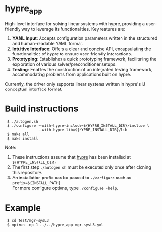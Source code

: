 # hypre<sub>app</sub>
High-level interface for solving linear systems with hypre, providing a user-friendly way to leverage its functionalities. Key features are:
1. **YAML Input**: Accepts configuration parameters written in the structured and human-readable YAML format.
2. **Intuitive Interface**: Offers a clear and concise API, encapsulating the functionalities of *hypre* to ensure user-friendly interactions.
3. **Prototyping**: Establishes a quick prototyping framework, facilitating the exploration of various solver/preconditioner setups.
4. **Testing**: Enables the construction of an integrated testing framework, accommodating problems from applications built on hypre.

Currently, the driver only supports linear systems written in hypre's IJ conceptual interface format.

# Build instructions

```
 $ ./autogen.sh
 $ ./configure --with-hypre-include=${HYPRE_INSTALL_DIR}/include \
               --with-hypre-lib=${HYPRE_INSTALL_DIR}/lib
 $ make all
 $ make install
```

Note:
1. These instructions assume that [hypre](https://github.com/hypre-space/hypre) has been installed at `${HYPRE_INSTALL_DIR}`
2. The first step `./autogen.sh` must be executed only once after cloning this repository.
3. An installation prefix can be passed to `./configure` such as `--prefix=${INSTALL_PATH}`.  
   For more configure options, type `./configure -help`.

# Example

```
 $ cd test/mgr-sysL3
 $ mpirun -np 1 ../../hypre_app mgr-sysL3.yml
```
